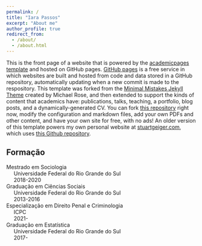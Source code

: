 ```yaml
---
permalink: /
title: "Iara Passos"
excerpt: "About me"
author_profile: true
redirect_from: 
  - /about/
  - /about.html
---
```


This is the front page of a website that is powered by the [academicpages template](https://github.com/academicpages/academicpages.github.io) and hosted on GitHub pages. [GitHub pages](https://pages.github.com) is a free service in which websites are built and hosted from code and data stored in a GitHub repository, automatically updating when a new commit is made to the respository. This template was forked from the [Minimal Mistakes Jekyll Theme](https://mmistakes.github.io/minimal-mistakes/) created by Michael Rose, and then extended to support the kinds of content that academics have: publications, talks, teaching, a portfolio, blog posts, and a dynamically-generated CV. You can fork [this repository](https://github.com/academicpages/academicpages.github.io) right now, modify the configuration and markdown files, add your own PDFs and other content, and have your own site for free, with no ads! An older version of this template powers my own personal website at [stuartgeiger.com](http://stuartgeiger.com), which uses [this Github repository](https://github.com/staeiou/staeiou.github.io).


## Formação

 <i class="fa fa-graduation-cap"></i> Mestrado em Sociologia <br>
                &nbsp;&nbsp;&nbsp;&nbsp;&nbsp;Universidade Federal do Rio Grande do Sul <br>
                &nbsp;&nbsp;&nbsp;&nbsp;&nbsp;2018-2020 <br>
                <i class="fa fa-graduation-cap"></i> Graduação em Ciências Sociais <br>
                &nbsp;&nbsp;&nbsp;&nbsp;&nbsp;Universidade Federal do Rio Grande do Sul <br>
                &nbsp;&nbsp;&nbsp;&nbsp;&nbsp;2013-2016 <br>
 <i class="fa fa-graduation-cap"></i> Especialização em Direito Penal e Criminologia <br>
                &nbsp;&nbsp;&nbsp;&nbsp;&nbsp;ICPC <br>
                &nbsp;&nbsp;&nbsp;&nbsp;&nbsp;2021- <br>
                <i class="fa fa-graduation-cap"></i> Graduação em Estatística <br>
                &nbsp;&nbsp;&nbsp;&nbsp;&nbsp;Universidade Federal do Rio Grande do Sul <br>
                &nbsp;&nbsp;&nbsp;&nbsp;&nbsp;2017- <br>
         




<i class="fa fa-download fa-lg"></i>
